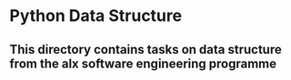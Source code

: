 # Python Data Structure

## This directory contains tasks on data structure from the alx software engineering programme
